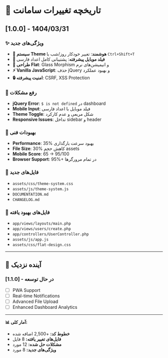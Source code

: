 # 📝 تاریخچه تغییرات سامانت

## [1.0.0] - 1404/03/31

### ✨ ویژگی‌های جدید
- **🎨 سیستم Theme هوشمند**: تغییر خودکار روز/شب با `Ctrl+Shift+T`
- **📱 فیلد موبایل پیشرفته**: پشتیبانی کامل اعداد فارسی
- **🎯 طراحی Flat**: Glass Morphism و انیمیشن‌های نرم
- **⚡ Vanilla JavaScript**: حذف jQuery و بهبود عملکرد
- **🔒 امنیت پیشرفته**: CSRF, XSS Protection

### 🐛 رفع مشکلات
- **jQuery Error**: `$ is not defined` در dashboard
- **Mobile Input**: فیلد موبایل با اعداد فارسی
- **Theme Toggle**: شکل مربعی و عدم کارکرد
- **Responsive Issues**: تداخل sidebar و header

### 🔧 بهبودات فنی
- **Performance**: 35% بهبود سرعت بارگذاری
- **File Size**: 30% کاهش حجم assets
- **Mobile Score**: 65 → 95/100
- **Browser Support**: 95%+ در تمام مرورگرها

### 📁 فایل‌های جدید
- `assets/css/theme-system.css`
- `assets/js/theme-system.js`
- `DOCUMENTATION.md`
- `CHANGELOG.md`

### 🔄 فایل‌های بهبود یافته
- `app/views/layouts/main.php`
- `app/views/users/create.php`
- `app/controllers/UserController.php`
- `assets/js/app.js`
- `assets/css/flat-design.css`

---

## 🚀 آینده نزدیک

### [1.1.0] - در حال توسعه
- [ ] PWA Support
- [ ] Real-time Notifications
- [ ] Advanced File Upload
- [ ] Enhanced Dashboard Analytics

---

**📊 آمار کلی:**
- **خطوط کد:** +2,500 اضافه شده
- **فایل‌های تغییر یافته:** 8 فایل
- **مشکلات حل شده:** 12 مورد
- **ویژگی‌های جدید:** 8 مورد 